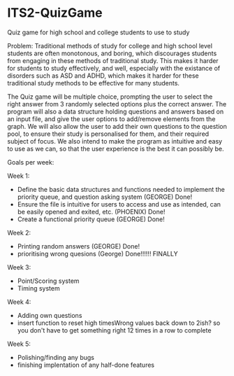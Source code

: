 # ITS2-QuizGame
Quiz game for high school and college students to use to study

Problem: Traditional methods of study for college and high school level students are often monotonous, and boring, which discourages students from engaging in these methods of traditional study. This makes it harder for students to study effectively, and well, especially with the existance of disorders such as ASD and ADHD, which makes it harder for these traditional study methods to be effective for many students.

The Quiz game will be multiple choice, prompting the user to select the right answer from 3 randomly selected options plus the correct answer. The program will also a data structure holding questions and answers based on an input file, and give the user options to add/remove elements from the graph. We will also allow the user to add their own questions to the question pool, to ensure their study is personalised for them, and their required subject of focus. We also intend to make the program as intuitive and easy to use as we can, so that the user experience is the best it can possibly be.

Goals per week:

Week 1:
  - Define the basic data structures and functions needed to implement the priority queue, and question asking system (GEORGE) Done!
  - Ensure the file is intuitive for users to access and use as intended, can be easily opened and exited, etc. (PHOENIX) Done!
  - Create a functional priority queue (GEORGE) Done!


Week 2:
  - Printing random answers (GEORGE) Done!
  - prioritising wrong quesions (George) Done!!!!!! FINALLY


Week 3:
  - Point/Scoring system
  - Timing system


Week 4:
  - Adding own questions
  - insert function to reset high timesWrong values back down to 2ish? so you don't have to get something right 12 times in a row to complete


Week 5: 
  - Polishing/finding any bugs
  - finishing implentation of any half-done features
